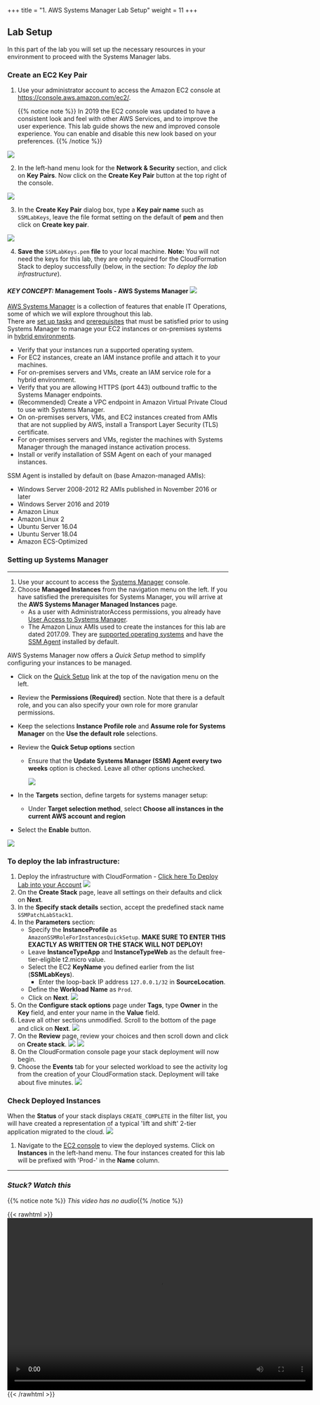 +++
title = "1. AWS Systems Manager Lab Setup"
weight = 11
+++
## Lab Setup

In this part of the lab you will set up the necessary resources in your environment to proceed with the Systems Manager labs.

### Create an EC2 Key Pair

1. Use your administrator account to access the Amazon EC2 console at <https://console.aws.amazon.com/ec2/>.

	{{% notice note %}}
  In 2019 the EC2 console was updated to have a consistent look and feel with other AWS Services, and to improve the user experience.
  This lab guide shows the new and improved console experience. You can enable and disable this new look based on your preferences.
  {{% /notice %}}

![](/images/lab_1c_EC2NewConsole.png)

2. In the left-hand menu look for the **Network & Security** section, and click on **Key Pairs**. Now click on the **Create Key Pair** button at the top right of the console.

![](/images/lab_1c_KeyPairLink.png)

3. In the **Create Key Pair** dialog box, type a **Key pair name** such as `SSMLabKeys`, leave the file format setting on the default of **pem** and then click on **Create key pair**.

![](/images/lab_1c_KeyPairCreate.png)

4. **Save the** `SSMLabKeys.pem` **file** to your local machine.
**Note:** You will not need the keys for this lab, they are only required for the CloudFormation Stack to deploy successfully (below, in the section: *To deploy the lab infrastructure*).


#### *KEY CONCEPT:* Management Tools - AWS Systems Manager ![](/images/_index_SSM_logo.png)  

[AWS Systems Manager](https://aws.amazon.com/systems-manager/features/) is a collection of features that enable IT Operations, some of which we will explore throughout this lab.  
There are [set up tasks](https://docs.aws.amazon.com/systems-manager/latest/userguide/systems-manager-setting-up.html) and [prerequisites](https://docs.aws.amazon.com/systems-manager/latest/userguide/systems-manager-prereqs.html) that must be satisfied prior to using Systems Manager to manage your EC2 instances or on-premises systems in [hybrid environments](https://docs.aws.amazon.com/systems-manager/latest/userguide/systems-manager-managedinstances.html).  

  * Verify that your instances run a supported operating system.
  * For EC2 instances, create an IAM instance profile and attach it to your machines.
  * For on-premises servers and VMs, create an IAM service role for a hybrid environment.
  * Verify that you are allowing HTTPS (port 443) outbound traffic to the Systems Manager endpoints.
  * (Recommended) Create a VPC endpoint in Amazon Virtual Private Cloud to use with Systems Manager.
  * On on-premises servers, VMs, and EC2 instances created from AMIs that are not supplied by AWS, install a Transport Layer Security (TLS) certificate.
  * For on-premises servers and VMs, register the machines with Systems Manager through the managed instance activation process.
  * Install or verify installation of SSM Agent on each of your managed instances.


SSM Agent is installed by default on (base Amazon-managed AMIs):  
  * Windows Server 2008-2012 R2 AMIs published in November 2016 or later
  * Windows Server 2016 and 2019
  * Amazon Linux
  * Amazon Linux 2
  * Ubuntu Server 16.04
  * Ubuntu Server 18.04
  * Amazon ECS-Optimized

### Setting up Systems Manager
---
1. Use your account to access the [Systems Manager](https://console.aws.amazon.com/systems-manager/) console.
2. Choose **Managed Instances** from the navigation menu on the left. If you have satisfied the prerequisites for Systems Manager, you will arrive at the **AWS Systems Manager Managed Instances** page.
    * As a user with AdministratorAccess permissions, you already have [User Access to Systems Manager](https://docs.aws.amazon.com/systems-manager/latest/userguide/sysman-access-user.html).
    * The Amazon Linux AMIs used to create the instances for this lab are dated 2017.09. They are [supported operating systems](https://docs.aws.amazon.com/systems-manager/latest/userguide/patch-manager-supported-oses.html) and have the [SSM Agent](https://docs.aws.amazon.com/systems-manager/latest/userguide/ssm-agent.html) installed by default.


AWS Systems Manager now offers a _Quick Setup_ method to simplify configuring your instances to be managed.  
  * Click on the [Quick Setup](https://console.aws.amazon.com/systems-manager/quick-setup) link at the top of the navigation menu on the left.
  * Review the **Permissions (Required)** section. Note that there is a default role, and you can also specify your own role for more granular permissions.
  * Keep the selections **Instance Profile role** and **Assume role for Systems Manager** on the **Use the default role** selections.
  * Review the **Quick Setup options** section
    * Ensure that the **Update Systems Manager (SSM) Agent every two weeks** option is checked. Leave all other options unchecked.

      ![](/images/lab_3a_quick-setup-options.png)

  * In the **Targets** section, define targets for systems manager setup:
    * Under **Target selection method**, select **Choose all instances in the current AWS account and region**
  * Select the **Enable** button.  

  ![](/images/lab_3a_quick-setup-button.png)

### To deploy the lab infrastructure:  

1. Deploy the infrastructure with CloudFormation -
  [Click here To Deploy Lab into your Account](https://console.aws.amazon.com/cloudformation/home#/stacks/new?region=ap-southeast-2&stackName=SSMPatchLabStack1&templateURL=https://patesumi-webcontent.s3-ap-southeast-2.amazonaws.com/module2/SSMLabStack.yml)
![](/images/lab_2a_CFCreate-Stack.png)
2. On the **Create Stack** page, leave all settings on their defaults and click on **Next**.
3. In the **Specify stack details** section, accept the predefined stack name `SSMPatchLabStack1`.
4. In the **Parameters** section:
   * Specify the **InstanceProfile** as `AmazonSSMRoleForInstancesQuickSetup`. **MAKE SURE TO ENTER THIS EXACTLY AS WRITTEN OR THE STACK WILL NOT DEPLOY!**
   * Leave **InstanceTypeApp** and **InstanceTypeWeb** as the default free-tier-eligible t2.micro value.
   * Select the EC2 **KeyName** you defined earlier from the list (**SSMLabKeys**).
	 * Enter the loop-back IP address `127.0.0.1/32` in **SourceLocation**.
   * Define the **Workload Name** as `Prod`.
   * Click on **Next**.
  ![](/images/lab_2a_stack-details.png)
5. On the **Configure stack options** page under **Tags**, type **Owner** in the **Key** field, and enter your name in the **Value** field.
6. Leave all other sections unmodified. Scroll to the bottom of the page and click on **Next**.
  ![](/images/lab_2a_stack-options.png)
7. On the **Review** page, review your choices and then scroll down and click on **Create stack**.
  ![](/images/lab_2a_stack-review.png)
  ![](/images/lab_2a_create-stack.png)
8. On the CloudFormation console page your stack deployment will now begin.
9. Choose the **Events** tab for your selected workload to see the activity log from the creation of your CloudFormation stack.  Deployment will take about five minutes.
![](/images/lab_2a_events-tab.png)

### Check Deployed Instances
When the **Status** of your stack displays `CREATE_COMPLETE` in the filter list, you will have created a representation of a typical 'lift and shift' 2-tier application migrated to the cloud.
![](/images/lab_2b_create_complete.png)
1. Navigate to the [EC2 console](https://console.aws.amazon.com/ec2/) to view the deployed systems. Click on **Instances** in the left-hand menu. The four instances created for this lab will be prefixed with 'Prod-' in the **Name** column.

---

### *Stuck? Watch this*

{{% notice note %}} 
*This video has no audio*{{% /notice %}}

{{< rawhtml >}}
<video width="696" height="392" controls>
  <source src="https://d1tqhetmq9f85b.cloudfront.net/downloads/lab2.1.mp4" type="video/mp4">
  Your browser doesn't support video.
</video>
{{< /rawhtml >}}